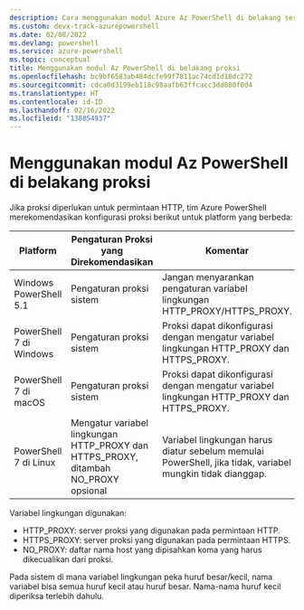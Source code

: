 ```yaml
---
description: Cara menggunakan modul Azure Az PowerShell di belakang server proksi
ms.custom: devx-track-azurepowershell
ms.date: 02/08/2022
ms.devlang: powershell
ms.service: azure-powershell
ms.topic: conceptual
title: Menggunakan modul Az PowerShell di belakang proksi
ms.openlocfilehash: bc9bf6583ab484dcfe99f7811ac74cd1d18dc272
ms.sourcegitcommit: cdca0d3199eb118c98aafb63ffcacc3dd080f0d4
ms.translationtype: HT
ms.contentlocale: id-ID
ms.lasthandoff: 02/16/2022
ms.locfileid: "138854937"
---
```

# <a name="use-the-az-powershell-module-behind-a-proxy"></a>Menggunakan modul Az PowerShell di belakang proksi

Jika proksi diperlukan untuk permintaan HTTP, tim Azure PowerShell merekomendasikan konfigurasi proksi berikut untuk platform yang berbeda:

|      **Platform**       |                          **Pengaturan Proksi yang Direkomendasikan**                           |                                               **Komentar**                                                |
| ----------------------- | --------------------------------------------------------------------------------- | -------------------------------------------------------------------------------------------------------- |
| Windows PowerShell 5.1  | Pengaturan proksi sistem                                                             | Jangan menyarankan pengaturan variabel lingkungan HTTP_PROXY/HTTPS_PROXY.                                     |
| PowerShell 7 di Windows | Pengaturan proksi sistem                                                             | Proksi dapat dikonfigurasi dengan mengatur variabel lingkungan HTTP_PROXY dan HTTPS_PROXY.              |
| PowerShell 7 di macOS   | Pengaturan proksi sistem                                                             | Proksi dapat dikonfigurasi dengan mengatur variabel lingkungan HTTP_PROXY dan HTTPS_PROXY.              |
| PowerShell 7 di Linux   | Mengatur variabel lingkungan HTTP_PROXY dan HTTPS_PROXY, ditambah NO_PROXY opsional | Variabel lingkungan harus diatur sebelum memulai PowerShell, jika tidak, variabel mungkin tidak dianggap. |

Variabel lingkungan digunakan:

- HTTP_PROXY: server proksi yang digunakan pada permintaan HTTP.
- HTTPS_PROXY: server proksi yang digunakan pada permintaan HTTPS.
- NO_PROXY: daftar nama host yang dipisahkan koma yang harus dikecualikan dari proksi.

Pada sistem di mana variabel lingkungan peka huruf besar/kecil, nama variabel bisa semua huruf kecil atau huruf besar. Nama-nama huruf kecil diperiksa terlebih dahulu.
